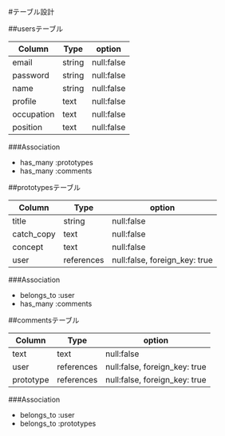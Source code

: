 #テーブル設計

##usersテーブル

|  Column      |  Type    |  option      |
|  ----------  |  ------  |  ----------  |
|  email       |  string  |  null:false  |
|  password    |  string  |  null:false  |
|  name        |  string  |  null:false  |
|  profile     |  text    |  null:false  |
|  occupation  |  text    |  null:false  |
|  position    |  text    |  null:false  |


###Association

- has_many :prototypes
- has_many :comments

##prototypesテーブル

|  Column      |  Type        |  option                         |
|  ----------  |  ----------  |  -----------------------------  |
|  title       |  string      |  null:false                     |
|  catch_copy  |  text        |  null:false                     |
|  concept     |  text        |  null:false                     |
|  user        |  references  |  null:false, foreign_key: true  |


###Association

- belongs_to :user
- has_many :comments

##commentsテーブル

|  Column     |  Type        |  option                         |
|  ---------  |  ----------  |  -----------------------------  |
|  text       |  text        |  null:false                     |
|  user       |  references  |  null:false, foreign_key: true  |
|  prototype  |  references  |  null:false, foreign_key: true  |


###Association

- belongs_to :user
- belongs_to :prototypes